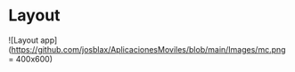 # Layout

![Layout app](https://github.com/josblax/AplicacionesMoviles/blob/main/Images/mc.png = 400x600)
